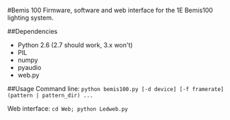 #Bemis 100
Firmware, software and web interface for the 1E Bemis100 lighting system.

##Dependencies
- Python 2.6 (2.7 should work, 3.x won't)
- PIL
- numpy
- pyaudio
- web.py

##Usage
Command line: `python bemis100.py [-d device] [-f framerate] (pattern | pattern_dir) ...`

Web interface: `cd Web; python Ledweb.py`
